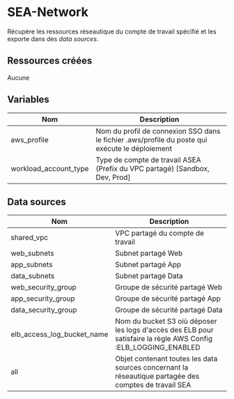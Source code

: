 # SEA-Network

Récupère les ressources réseautique du compte de travail spécifié et les exporte dans des *data sources*.

## Ressources créées

Aucune

## Variables

| Nom | Description |
| --- | ----------- |
| aws_profile | Nom du profil de connexion SSO dans le fichier .aws/profile du poste qui exécute le déploiement |
| workload_account_type | Type de compte de travail ASEA (Prefix du VPC partagé) [Sandbox, Dev, Prod] |

## Data sources 

| Nom | Description |
| --- | ----------- |
| shared_vpc | VPC partagé du compte de travail |
| web_subnets | Subnet partagé Web |
| app_subnets | Subnet partagé App |
| data_subnets | Subnet partagé Data |
| web_security_group | Groupe de sécurité partagé Web |
| app_security_group | Groupe de sécurité partagé App |
| data_security_group | Groupe de sécurité partagé Data |
| elb_access_log_bucket_name | Nom du bucket S3 oiù déposer les logs d'accès des ELB pour satisfaire la règle AWS Config :ELB_LOGGING_ENABLED |
| all | Objet contenant toutes les data sources concernant la réseautique partagée des comptes de travail SEA |